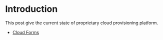 Introduction
============
This post give the current state of proprietary cloud provisioning platform.


* [Cloud Forms](http://www.redhat.com/products/cloud-computing/cloudforms/)